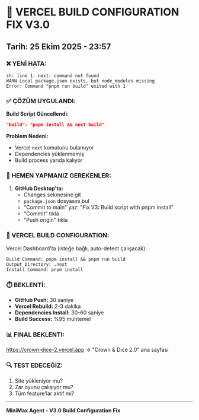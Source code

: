 # 🚨 VERCEL BUILD CONFIGURATION FIX V3.0
## Tarih: 25 Ekim 2025 - 23:57

### ❌ YENİ HATA:
```
sh: line 1: next: command not found
WARN Local package.json exists, but node_modules missing
Error: Command "pnpm run build" exited with 1
```

### ✅ ÇÖZÜM UYGULANDI:

**Build Script Güncellendi:**
```json
"build": "pnpm install && next build"
```

**Problem Nedeni:**
- Vercel `next` komutunu bulamıyor
- Dependencies yüklenmemiş
- Build process yarıda kalıyor

### 📝 HEMEN YAPMANIZ GEREKENLER:

1. **GitHub Desktop'ta:**
   - Changes sekmesine git
   - `package.json` dosyasını bul
   - "Commit to main" yaz: "Fix V3: Build script with pnpm install"
   - "Commit" tıkla
   - "Push origin" tıkla

### 🔧 VERCEL BUILD CONFIGURATION:

Vercel Dashboard'ta (isteğe bağlı, auto-detect çalışacak):

```
Build Command: pnpm install && pnpm run build
Output Directory: .next
Install Command: pnpm install
```

### ⏱️ BEKLENTİ:

- **GitHub Push:** 30 saniye
- **Vercel Rebuild:** 2-3 dakika
- **Dependencies Install:** 30-60 saniye
- **Build Success:** %95 muhtemel

### 📊 FINAL BEKLENTI:
https://crown-dice-2.vercel.app → "Crown & Dice 2.0" ana sayfası

### 🔍 TEST EDECEĞİZ:
1. Site yükleniyor mu?
2. Zar oyunu çalışıyor mu?  
3. Tüm feature'lar aktif mi?

---
**MiniMax Agent - V3.0 Build Configuration Fix**